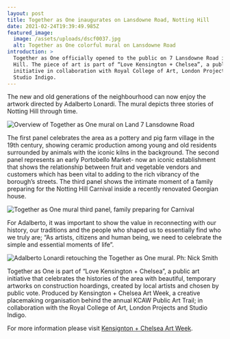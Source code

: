 ```yaml
---
layout: post
title: Together as One inaugurates on Lansdowne Road, Notting Hill
date: 2021-02-24T19:39:49.985Z
featured_image:
  image: /assets/uploads/dscf0037.jpg
  alt: Together as One colorful mural on Lansdowne Road
introduction: >
  Together as One officially opened to the public on 7 Lansdowne Road in Notting
  Hill. The piece of art is part of “Love Kensington + Chelsea”, a public art
  initiative in collaboration with Royal College of Art, London Projects, and
  Studio Indigo.
---
```

The new and old generations of the neighbourhood can now enjoy the artwork directed by Adalberto Lonardi. The mural depicts three stories of Notting Hill through time. 

![Overview of Together as One mural on Land 7 Lansdowne Road](/assets/uploads/dscf0075.jpg "Overview of Together as One mural on Land 7 Lansdowne Road")

The first panel celebrates the area as a pottery and pig farm village in the 19th century, showing ceramic production among young and old residents surrounded by animals with the iconic kilns in the background. The second panel represents an early Portobello Market- now an iconic establishment that shows the relationship between fruit and vegetable vendors and customers which has been vital to adding to the rich vibrancy of the borough’s streets. The third panel shows the intimate moment of a family preparing for the Notting Hill Carnival inside a recently renovated Georgian house.

![Together as One mural third panel, family preparing for Carnival](/assets/uploads/dscf0026.jpg "Together as One mural third panel, family preparing for Carnival")

For Adalberto, it was important to show the value in reconnecting with our history, our traditions and the people who shaped us to essentially find who we truly are; “As artists, citizens and human being, we need to celebrate the simple and essential moments of life”.

![Adalberto Lonardi retouching the Together as One mural. Ph: Nick Smith](/assets/uploads/7-lansdowne-road-19.jpg "Adalberto Lonardi retouching the Together as One mural. Ph: Nick Smith")

Together as One is part of “Love Kensington + Chelsea”, a public art initiative that celebrates the histories of the area with beautiful, temporary artworks on construction hoardings, created by local artists and chosen by public vote. Produced by Kensington + Chelsea Art Week, a creative placemaking organisation behind the annual KCAW Public Art Trail; in collaboration with the Royal College of Art, London Projects and Studio Indigo.

For more information please visit [Kensignton + Chelsea Art Week](https://www.kcaw.co.uk/mural-5-vote).